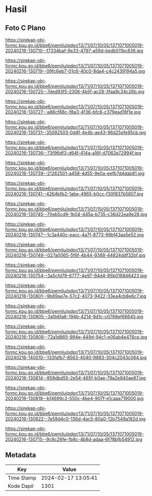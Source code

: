 # Hasil

## Foto C Plano

https://sirekap-obj-formc.kpu.go.id/bbe6/pemilu/pdpr/13/71/07/10/05/1371071005019-20240216-130710--f7334baf-9e33-4797-a59d-bedb511bc836.jpg

https://sirekap-obj-formc.kpu.go.id/bbe6/pemilu/pdpr/13/71/07/10/05/1371071005019-20240216-130719--09fc6eb7-01c6-40c0-8da4-c4c2439194a5.jpg

https://sirekap-obj-formc.kpu.go.id/bbe6/pemilu/pdpr/13/71/07/10/05/1371071005019-20240216-130725--7ded93f5-2306-4b5f-ac28-3faa9c34c26b.jpg

https://sirekap-obj-formc.kpu.go.id/bbe6/pemilu/pdpr/13/71/07/10/05/1371071005019-20240216-130727--a88cf88c-f8a3-4f36-bfc8-c379ead16f1e.jpg

https://sirekap-obj-formc.kpu.go.id/bbe6/pemilu/pdpr/13/71/07/10/05/1371071005019-20240216-130731--35092503-0d4f-4e4b-ae43-96d25efe95cb.jpg

https://sirekap-obj-formc.kpu.go.id/bbe6/pemilu/pdpr/13/71/07/10/05/1371071005019-20240216-130736--73f96df3-d64f-414a-a16f-d7062e72994f.jpg

https://sirekap-obj-formc.kpu.go.id/bbe6/pemilu/pdpr/13/71/07/10/05/1371071005019-20240216-130739--21262501-a458-4d55-9e0a-eefb7d4dab81.jpg

https://sirekap-obj-formc.kpu.go.id/bbe6/pemilu/pdpr/13/71/07/10/05/1371071005019-20240216-130741--4264bfb2-1abe-4965-b0cc-f30f837b5807.jpg

https://sirekap-obj-formc.kpu.go.id/bbe6/pemilu/pdpr/13/71/07/10/05/1371071005019-20240216-130745--70eb5cd9-1b04-445a-b735-c36d22ea9e28.jpg

https://sirekap-obj-formc.kpu.go.id/bbe6/pemilu/pdpr/13/71/07/10/05/1371071005019-20240216-130747--1c3a440c-eacc-4a7f-8773-99bf43aa5e52.jpg

https://sirekap-obj-formc.kpu.go.id/bbe6/pemilu/pdpr/13/71/07/10/05/1371071005019-20240216-130749--027a0065-5f6f-4b44-9388-44824ddf32bf.jpg

https://sirekap-obj-formc.kpu.go.id/bbe6/pemilu/pdpr/13/71/07/10/05/1371071005019-20240216-130754--3a5cfd79-6777-4e97-94d4-95b016846423.jpg

https://sirekap-obj-formc.kpu.go.id/bbe6/pemilu/pdpr/13/71/07/10/05/1371071005019-20240216-130801--9b69ae7e-57c2-4073-9422-33ea4cb8e6c7.jpg

https://sirekap-obj-formc.kpu.go.id/bbe6/pemilu/pdpr/13/71/07/10/05/1371071005019-20240216-130805--3a1b6fa6-194b-4214-9d1c-c0768ef66645.jpg

https://sirekap-obj-formc.kpu.go.id/bbe6/pemilu/pdpr/13/71/07/10/05/1371071005019-20240216-130808--72a1d865-994e-449d-94c1-e06ab4e476ce.jpg

https://sirekap-obj-formc.kpu.go.id/bbe6/pemilu/pdpr/13/71/07/10/05/1371071005019-20240216-140010--133fafb7-8563-4040-9883-304c2043c064.jpg

https://sirekap-obj-formc.kpu.go.id/bbe6/pemilu/pdpr/13/71/07/10/05/1371071005019-20240216-130814--859dbd55-2e54-465f-b0ae-79a2e840ae87.jpg

https://sirekap-obj-formc.kpu.go.id/bbe6/pemilu/pdpr/13/71/07/10/05/1371071005019-20240216-130818--b14699c2-550c-4be4-907f-e1caaa719000.jpg

https://sirekap-obj-formc.kpu.go.id/bbe6/pemilu/pdpr/13/71/07/10/05/1371071005019-20240216-130822--7e59d4c0-136d-4ac5-80a0-12b7549a192d.jpg

https://sirekap-obj-formc.kpu.go.id/bbe6/pemilu/pdpr/13/71/07/10/05/1371071005019-20240216-130715--9c8c26fe-1b8c-4b8d-adaa-6f78bfb54912.jpg


## Metadata

| Key        | Value               |
| ---------- | ------------------- |
| Time Stamp | 2024-02-17 13:05:41 |
| Kode Dapil | 1301                |



